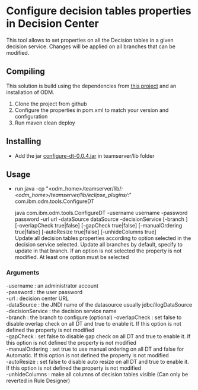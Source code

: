 # Configure decision tables properties in Decision Center

This tool allows to set properties on all the Decision tables in a given decision service. Changes will be applied on all branches that can be modified. 

## Compiling

This solution is build using the dependencies from [this project](https://github.com/ODMDev/odm-libs-in-maven/blob/master/README.md) and an installation of ODM.

1. Clone the project from github  
1. Configure the properties in pom.xml to match your version and configuration
1. Run maven clean deploy


## Installing

- Add the jar [configure-dt-0.0.4.jar](https://github.com/ODMDev/decision-center-api-samples/raw/master/configureDT/configure-dt-0.0.4.jar) in teamserver/lib folder

## Usage

- run 
java -cp "<odm_home>/teamserver/lib/*:<odm_home>/teamserver/lib/eclipse_plugins/*:" com.ibm.odm.tools.ConfigureDT

  java com.ibm.odm.tools.ConfigureDT -username username -password password -url url -dataSource dataSource -decisionService <dsName> [-branch <branch name>] [-overlapCheck true|false] [-gapCheck true|false] [-manualOrdering true|false] [-autoResize true|false] [-unhideColumns true]  
	Update all decision tables properties according to option selected in the decision service selected. Update all branches by default, specify <branch name> to update in that branch.
	If an option is not selected the property is not modified. At least one option must be selected  

### Arguments

-username        : an administrator account   
-password        : the user password  
-url             : decision center URL   
-dataSource      : the JNDI name of the datasource usually jdbc/ilogDataSource  
-decisionService : the decision service name  
-branch          : the branch to configure (optional)
-overlapCheck    : set false to disable overlap check on all DT and true to enable it. If this option is not defined the property is not modified  
-gapCheck        : set false to disable gap check on all DT and true to enable it. If this option is not defined the property is not modified  
-manualOrdering  : set true to use manual ordering on all DT and false for Automatic. If this option is not defined the property is not modified  
-autoResize      : set false to disable auto resize on all DT and true to enable it. If this option is not defined the property is not modified  
-unhideColumns   : make all columns of decision tables visible (Can only be reverted in Rule Designer)

